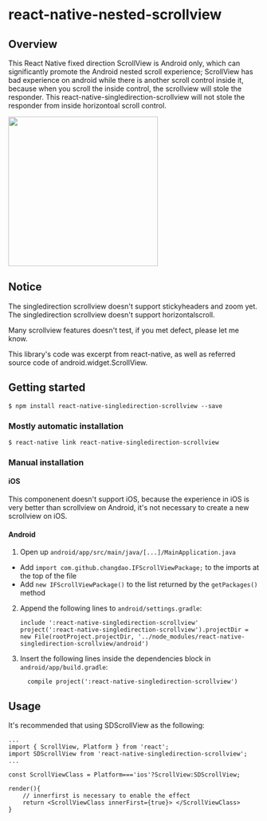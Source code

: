 # react-native-nested-scrollview

## Overview
This React Native fixed direction ScrollView is Android only, which can significantly promote the Android nested scroll experience;
ScrollView has bad experience on android while there is another scroll control inside it, because when you scroll the inside control, the scrollview will stole the responder.
This react-native-singledirection-scrollview will not stole the responder from inside horizontoal scroll control.

<div class='row'>
        <img src='https://raw.githubusercontent.com/Changdao/react-native-singledirection-scrollview/master/demo.gif' width="300px"/>
</div>

## Notice  

The singledirection scrollview doesn't support stickyheaders and zoom yet. 
The singledirection scrollview doesn't support horizontalscroll.

Many scrollview features doesn't test, if you met defect, please let me know.

This library's code was excerpt from react-native, as well as referred source code of android.widget.ScrollView.

## Getting started

`$ npm install react-native-singledirection-scrollview --save`

### Mostly automatic installation

`$ react-native link react-native-singledirection-scrollview`

### Manual installation


#### iOS

This componenent doesn't support iOS, because the experience in iOS is very better than scrollview on Android, it's not necessary to create a new scrollview on iOS.


#### Android

1. Open up `android/app/src/main/java/[...]/MainApplication.java`
  - Add `import com.github.changdao.IFScrollViewPackage;` to the imports at the top of the file
  - Add `new IFScrollViewPackage()` to the list returned by the `getPackages()` method
2. Append the following lines to `android/settings.gradle`:
  	```
  	include ':react-native-singledirection-scrollview'
  	project(':react-native-singledirection-scrollview').projectDir = new File(rootProject.projectDir, '../node_modules/react-native-singledirection-scrollview/android')
  	```
3. Insert the following lines inside the dependencies block in `android/app/build.gradle`:
  	```
      compile project(':react-native-singledirection-scrollview')
  	```


## Usage

It's recommended that using SDScrollView as the following:

```
...
import { ScrollView, Platform } from 'react';
import SDScrollView from 'react-native-singledirection-scrollview';
...

const ScrollViewClass = Platform==='ios'?ScrollView:SDScrollView;

render(){
	// innerfirst is necessary to enable the effect
	return <ScrollViewClass innerFirst={true}> </ScrollViewClass>
}
```




